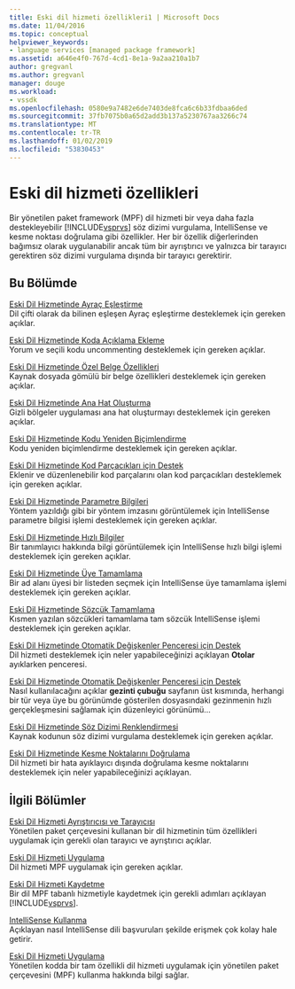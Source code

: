 ```yaml
---
title: Eski dil hizmeti özellikleri1 | Microsoft Docs
ms.date: 11/04/2016
ms.topic: conceptual
helpviewer_keywords:
- language services [managed package framework]
ms.assetid: a646e4f0-767d-4cd1-8e1a-9a2aa210a1b7
author: gregvanl
ms.author: gregvanl
manager: douge
ms.workload:
- vssdk
ms.openlocfilehash: 0580e9a7482e6de7403de8fca6c6b33fdbaa6ded
ms.sourcegitcommit: 37fb7075b0a65d2add3b137a5230767aa3266c74
ms.translationtype: MT
ms.contentlocale: tr-TR
ms.lasthandoff: 01/02/2019
ms.locfileid: "53830453"
---
```

# <a name="legacy-language-service-features"></a>Eski dil hizmeti özellikleri
Bir yönetilen paket framework (MPF) dil hizmeti bir veya daha fazla destekleyebilir [!INCLUDE[vsprvs](../../code-quality/includes/vsprvs_md.md)] söz dizimi vurgulama, IntelliSense ve kesme noktası doğrulama gibi özellikler. Her bir özellik diğerlerinden bağımsız olarak uygulanabilir ancak tüm bir ayrıştırıcı ve yalnızca bir tarayıcı gerektiren söz dizimi vurgulama dışında bir tarayıcı gerektirir.  
  
## <a name="in-this-section"></a>Bu Bölümde  
 [Eski Dil Hizmetinde Ayraç Eşleştirme](../../extensibility/internals/brace-matching-in-a-legacy-language-service.md)  
 Dil çifti olarak da bilinen eşleşen Ayraç eşleştirme desteklemek için gereken açıklar.  
  
 [Eski Dil Hizmetinde Koda Açıklama Ekleme](../../extensibility/internals/commenting-code-in-a-legacy-language-service.md)  
 Yorum ve seçili kodu uncommenting desteklemek için gereken açıklar.  
  
 [Eski Dil Hizmetinde Özel Belge Özellikleri](../../extensibility/internals/custom-document-properties-in-a-legacy-language-service.md)  
 Kaynak dosyada gömülü bir belge özellikleri desteklemek için gereken açıklar.  
  
 [Eski Dil Hizmetinde Ana Hat Oluşturma](../../extensibility/internals/outlining-in-a-legacy-language-service.md)  
 Gizli bölgeler uygulaması ana hat oluşturmayı desteklemek için gereken açıklar.  
  
 [Eski Dil Hizmetinde Kodu Yeniden Biçimlendirme](../../extensibility/internals/reformatting-code-in-a-legacy-language-service.md)  
 Kodu yeniden biçimlendirme desteklemek için gereken açıklar.  
  
 [Eski Dil Hizmetinde Kod Parçacıkları için Destek](../../extensibility/internals/support-for-code-snippets-in-a-legacy-language-service.md)  
 Eklenir ve düzenlenebilir kod parçalarını olan kod parçacıkları desteklemek için gereken açıklar.  
  
 [Eski Dil Hizmetinde Parametre Bilgileri](../../extensibility/internals/parameter-info-in-a-legacy-language-service2.md)  
 Yöntem yazıldığı gibi bir yöntem imzasını görüntülemek için IntelliSense parametre bilgisi işlemi desteklemek için gereken açıklar.  
  
 [Eski Dil Hizmetinde Hızlı Bilgiler](../../extensibility/internals/quick-info-in-a-legacy-language-service.md)  
 Bir tanımlayıcı hakkında bilgi görüntülemek için IntelliSense hızlı bilgi işlemi desteklemek için gereken açıklar.  
  
 [Eski Dil Hizmetinde Üye Tamamlama](../../extensibility/internals/member-completion-in-a-legacy-language-service.md)  
 Bir ad alanı üyesi bir listeden seçmek için IntelliSense üye tamamlama işlemi desteklemek için gereken açıklar.  
  
 [Eski Dil Hizmetinde Sözcük Tamamlama](../../extensibility/internals/word-completion-in-a-legacy-language-service.md)  
 Kısmen yazılan sözcükleri tamamlama tam sözcük IntelliSense işlemi desteklemek için gereken açıklar.  
  
 [Eski Dil Hizmetinde Otomatik Değişkenler Penceresi için Destek](../../extensibility/internals/support-for-the-autos-window-in-a-legacy-language-service.md)  
 Dil hizmeti desteklemek için neler yapabileceğinizi açıklayan **Otolar** ayıklarken penceresi.  
  
 [Eski Dil Hizmetinde Otomatik Değişkenler Penceresi için Destek](../../extensibility/internals/support-for-the-navigation-bar-in-a-legacy-language-service.md)  
 Nasıl kullanılacağını açıklar **gezinti çubuğu** sayfanın üst kısmında, herhangi bir tür veya üye bu görünümde gösterilen dosyasındaki gezinmenin hızlı gerçekleşmesini sağlamak için düzenleyici görünümü...  
  
 [Eski Dil Hizmetinde Söz Dizimi Renklendirmesi](../../extensibility/internals/syntax-colorizing-in-a-legacy-language-service.md)  
 Kaynak kodunun söz dizimi vurgulama desteklemek için gereken açıklar.  
  
 [Eski Dil Hizmetinde Kesme Noktalarını Doğrulama](../../extensibility/internals/validating-breakpoints-in-a-legacy-language-service.md)  
 Dil hizmeti bir hata ayıklayıcı dışında doğrulama kesme noktalarını desteklemek için neler yapabileceğinizi açıklayan.  
  
## <a name="related-sections"></a>İlgili Bölümler  
 [Eski Dil Hizmeti Ayrıştırıcısı ve Tarayıcısı](../../extensibility/internals/legacy-language-service-parser-and-scanner.md)  
 Yönetilen paket çerçevesini kullanan bir dil hizmetinin tüm özellikleri uygulamak için gerekli olan tarayıcı ve ayrıştırıcı açıklar.  
  
 [Eski Dil Hizmeti Uygulama](../../extensibility/internals/implementing-a-legacy-language-service2.md)  
 Dil hizmeti MPF uygulamak için gereken açıklar.  
  
 [Eski Dil Hizmeti Kaydetme](../../extensibility/internals/registering-a-legacy-language-service1.md)  
 Bir dil MPF tabanlı hizmetiyle kaydetmek için gerekli adımları açıklayan [!INCLUDE[vsprvs](../../code-quality/includes/vsprvs_md.md)].  
  
 [IntelliSense Kullanma](../../ide/using-intellisense.md)  
 Açıklayan nasıl IntelliSense dili başvuruları şekilde erişmek çok kolay hale getirir.  
  
 [Eski Dil Hizmeti Uygulama](../../extensibility/internals/implementing-a-legacy-language-service1.md)  
 Yönetilen kodda bir tam özellikli dil hizmeti uygulamak için yönetilen paket çerçevesini (MPF) kullanma hakkında bilgi sağlar.